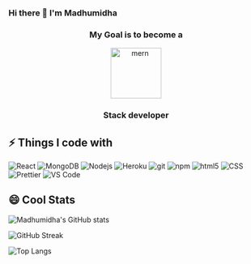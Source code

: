 ### Hi there 👋 I'm Madhumidha

<div id="header" align="center">
   <h3>My Goal is to become a</h3>
<img src="https://th.bing.com/th/id/OIP.aqgd4nkMx_Oz4oCsvzP20wHaEK?w=319&h=180&c=7&r=0&o=5&dpr=1.6&pid=1.7" alt="mern" height="100" />
<h3>Stack developer</h3>
</div>


## ⚡ Things I code with

<p>
  <img alt="React" src="https://img.shields.io/badge/-React-45b8d8?style=flat-square&logo=react&logoColor=white" />
   <img alt="MongoDB" src="https://img.shields.io/badge/-MongoDB-13aa52?style=flat-square&logo=mongodb&logoColor=white" />
  <img alt="Nodejs" src="https://img.shields.io/badge/-Nodejs-43853d?style=flat-square&logo=Node.js&logoColor=white" />
 
  <img alt="Heroku" src="https://img.shields.io/badge/-Heroku-430098?style=flat-square&logo=heroku&logoColor=white" />
  <img alt="git" src="https://img.shields.io/badge/-Git-F05032?style=flat-square&logo=git&logoColor=white" />
 
  <img alt="npm" src="https://img.shields.io/badge/-NPM-CB3837?style=flat-square&logo=npm&logoColor=white" />
  <img alt="html5" src="https://img.shields.io/badge/-HTML5-E34F26?style=flat-square&logo=html5&logoColor=white" />
   <img alt="CSS" src="https://img.shields.io/badge/-CSS-764ABC?style=flat-square&logo=CSS3&logoColor=white" />
  <img alt="Prettier" src="https://img.shields.io/badge/-Prettier-F7B93E?style=flat-square&logo=prettier&logoColor=white" />
  <img alt="VS Code" src="https://img.shields.io/badge/-VS_Code-007ACC?style=flat-square&logo=visual-studio-code&logoColor=white" /> 
</p>


## 😄 Cool Stats

![Madhumidha's GitHub stats](https://github-readme-stats.vercel.app/api?username=madhumidha10&show_icons=true)

![GitHub Streak](https://github-readme-streak-stats.herokuapp.com/?user=madhumidha10)

![Top Langs](https://github-readme-stats.vercel.app/api/top-langs/?username=madhumidha10&layout=compact&langs_count=3)
